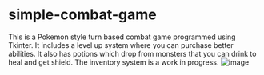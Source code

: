# simple-combat-game
This is a Pokemon style turn based combat game programmed using Tkinter.
It includes a level up system where you can purchase better abilities. It also has potions which drop from monsters that you can drink to heal and get shield. The inventory system is a work in progress.
![image](https://github.com/checht71/simple-combat-game/assets/123195574/2f380429-8197-49ed-b6d9-4815d34d2f63)
